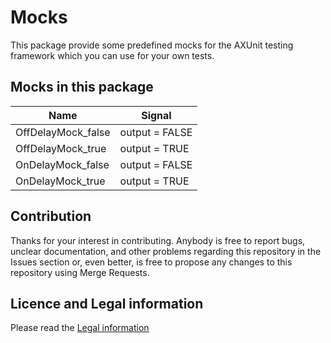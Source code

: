 # Mocks

This package provide some predefined mocks for the AXUnit testing framework which you can use for your own tests.

## Mocks in this package

|Name|Signal|
|-|-|
|OffDelayMock_false | output = FALSE |
|OffDelayMock_true  | output = TRUE  |
|OnDelayMock_false  | output = FALSE |
|OnDelayMock_true   | output = TRUE  |


## Contribution
Thanks for your interest in contributing. Anybody is free to report bugs, unclear documentation, and other problems regarding this repository in the Issues section or, even better, is free to propose any changes to this repository using Merge Requests.

## Licence and Legal information

Please read the [Legal information](LICENSE.md)

